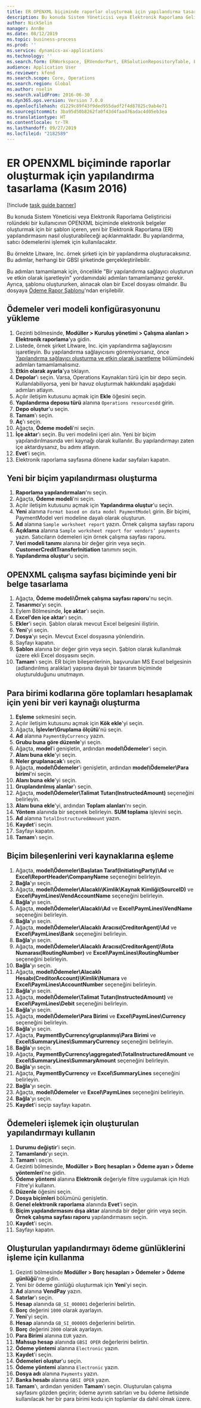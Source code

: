 ```yaml
---
title: ER OPENXML biçiminde raporlar oluşturmak için yapılandırma tasarlama (Kasım 2016)
description: Bu konuda Sistem Yöneticisi veya Elektronik Raporlama Geliştiricisi rolündeki bir kullanıcının OPENXML biçiminde elektronik belgeler oluşturmak için bir şablon içeren, yeni bir Elektronik Raporlama (ER) yapılandırmasını nasıl oluşturabileceği açıklanmaktadır.
author: NickSelin
manager: AnnBe
ms.date: 08/12/2019
ms.topic: business-process
ms.prod: ''
ms.service: dynamics-ax-applications
ms.technology: ''
ms.search.form: ERWorkspace, ERVendorPart, ERSolutionRepositoryTable, ERSolutionRepositoryCreateDropDialog, ERSolutionImport,  ERSolutionTable, ERSolutionCreateDropDialog, EROperationDesigner, ERDataSourceAddDropDialog, ERModelGroupByFunctionEditor, VendPaymMode, LedgerJournalTable, LedgerJournalTransVendPaym
audience: Application User
ms.reviewer: kfend
ms.search.scope: Core, Operations
ms.search.region: Global
ms.author: nselin
ms.search.validFrom: 2016-06-30
ms.dyn365.ops.version: Version 7.0.0
ms.openlocfilehash: d1229c89f43f9ded955dadf2f4d87825c9ab4e71
ms.sourcegitcommit: 3ba95d50b8262fa0f43d4faad76adac4d05eb3ea
ms.translationtype: HT
ms.contentlocale: tr-TR
ms.lasthandoff: 09/27/2019
ms.locfileid: "2182589"
---
```

# <a name="er-design-a-configuration-for-generating-reports-in-openxml-format-november-2016"></a>ER OPENXML biçiminde raporlar oluşturmak için yapılandırma tasarlama (Kasım 2016)

[!include [task guide banner](../../includes/task-guide-banner.md)]

Bu konuda Sistem Yöneticisi veya Elektronik Raporlama Geliştiricisi rolündeki bir kullanıcının OPENXML biçiminde elektronik belgeler oluşturmak için bir şablon içeren, yeni bir Elektronik Raporlama (ER) yapılandırmasını nasıl oluşturabileceği açıklanmaktadır. Bu yapılandırma, satıcı ödemelerini işlemek için kullanılacaktır.

Bu örnekte Litware, Inc. örnek şirketi için bir yapılandırma oluşturacaksınız. Bu adımlar, herhangi bir GBSI şirketinde gerçekleştirilebilir.

Bu adımları tamamlamak için, öncelikle "Bir yapılandırma sağlayıcı oluşturun ve etkin olarak işaretleyin" yordamındaki adımları tamamlamanız gerekir. Ayrıca, şablonu oluştururken, alınacak olan bir Excel dosyası olmalıdır. Bu dosyaya [Ödeme Rapor Şablonu](https://go.microsoft.com/fwlink/?linkid=862266)'ndan erişilebilir.


## <a name="upload-the-payments-data-model-configuration"></a>Ödemeler veri modeli konfigürasyonunu yükleme
1. Gezinti bölmesinde, **Modüller > Kuruluş yönetimi > Çalışma alanları > Elektronik raporlama**'ya gidin.
2. Listede, örnek şirket Litware, Inc. için yapılandırma sağlayıcısını işaretleyin. Bu yapılandırma sağlayıcısını göremiyorsanız, önce [Yapılandırma sağlayıcı oluşturma ve etkin olarak işaretleme](er-configuration-provider-mark-it-active-2016-11.md) bölümündeki adımları tamamlamalısınız.
3. **Etkin olarak ayarla**'ya tıklayın.
4. **Depolar**'ı seçin. Varsa, Operations Kaynakları türü için bir depo seçin. Kullanılabiliyorsa, yeni bir havuz oluşturmak hakkındaki aşağıdaki adımları atlayın.  
5. Açılır iletişim kutusunu açmak için **Ekle** öğesini seçin.
6. **Yapılandırma deposu türü** alanına `Operations resourcesdd` girin.
7. **Depo oluştur**'u seçin.
8. **Tamam**'ı seçin.
9. **Aç**'ı seçin.
10. Ağaçta, **Ödeme modeli**'ni seçin.
11. **İçe aktar**'ı seçin. Bu veri modelini içeri alın. Yeni bir biçim yapılandırılmasında veri kaynağı olarak kullanılır. Bu yapılandırmayı zaten içe aktardıysanız, bu adımı atlayın.  
12. **Evet**'i seçin.
13. Elektronik raporlama sayfasına dönene kadar sayfaları kapatın.

## <a name="create-a-new-format-configuration"></a>Yeni bir biçim yapılandırması oluşturma
1. **Raporlama yapılandırmaları**'nı seçin.
2. Ağaçta, **Ödeme modeli**'ni seçin.
3. Açılır iletişim kutusunu açmak için **Yapılandırma oluştur**'u seçin.
4. **Yeni** alanına `Format based on data model PaymentModel` girin. Bir biçimi, PaymentModel veri modeline dayalı olarak oluşturun.
5. **Ad** alanına `Sample worksheet report` yazın. Örnek çalışma sayfası raporu  
6. **Açıklama** alanına `Sample worksheet report for vendors’ payments` yazın. Satıcıların ödemeleri için örnek çalışma sayfası raporu.  
7. **Veri modeli tanımı** alanına bir değer girin veya seçin. **CustomerCreditTransferInitiation** tanımını seçin.  
8. **Yapılandırma oluştur**'u seçin.

## <a name="design-a-new-document-in-openxml-worksheet-format"></a>OPENXML çalışma sayfası biçiminde yeni bir belge tasarlama
1. Ağaçta, **Ödeme modeli\Örnek çalışma sayfası raporu**'nu seçin.
2. **Tasarımcı**’yı seçin.
3. Eylem Bölmesinde, **İçe aktar**'ı seçin.
4. **Excel'den içe aktar**'ı seçin.
5. **Ekler**'i seçin. Şablon olarak mevcut Excel belgesini iliştirin.  
6. **Yeni**'yi seçin.
7. **Dosya**'yı seçin. Mevcut Excel dosyasına yönlendirin.  
8. Sayfayı kapatın.
9. **Şablon** alanına bir değer girin veya seçin. Şablon olarak kullanılmak üzere ekli Excel dosyasını seçin.  
10. **Tamam**'ı seçin. ER biçim bileşenlerinin, başvurulan MS Excel belgesinin (adlandırılmış aralıklar) yapısına dayalı bir tasarım biçiminde oluşturulduğunu unutmayın.  

## <a name="create-a-new-data-source-to-calculate-totals-by-currency-codes"></a>Para birimi kodlarına göre toplamları hesaplamak için yeni bir veri kaynağı oluşturma
1. **Eşleme** sekmesini seçin.
2. Açılır iletişim kutusunu açmak için **Kök ekle**'yi seçin.
3. Ağaçta, **İşlevler\Gruplama ölçütü**'nü seçin.
4. **Ad** alanına `PaymentByCurrency` yazın.
5. **Grubu buna göre düzenle**'yi seçin.
6. Ağaçta, **model**'i genişletin, ardından **model\Ödemeler**'i seçin.
7. **Alanı buna ekle**'yi seçin.
8. **Neler gruplanacak**'ı seçin.
9. Ağaçta, **model\Ödemeler**'i genişletin, ardından **model\Ödemeler\Para birimi**'ni seçin.
10. **Alanı buna ekle**'yi seçin.
11. **Gruplandırılmış alanlar**'ı seçin.
12. Ağaçta, **model\Ödemeler\Talimat Tutarı(InstructedAmount)** seçeneğini belirleyin.
13. **Alanı buna ekle**'yi, ardından **Toplam alanları**'nı seçin.
14. **Yöntem** alanında bir seçenek belirleyin. **SUM toplama** işlevini seçin.  
15. **Ad** alanına `TotalInstructuredAmount` yazın.
16. **Kaydet**'i seçin.
17. Sayfayı kapatın.
18. **Tamam**'ı seçin.

## <a name="map-format-components-to-data-sources"></a>Biçim bileşenlerini veri kaynaklarına eşleme
1. Ağaçta, **model\Ödemeler\Başlatan Taraf(InitiatingParty)\Ad** ve **Excel\ReportHeader\CompanyName** seçeneğini belirleyin.
2. **Bağla**'yı seçin.
3. Ağaçta, **model\Ödemeler\Alacaklı\Kimlik\Kaynak Kimliği(SourceID)** ve **Excel\PaymLines\VendAccountName** seçeneğini belirleyin.
4. **Bağla**'yı seçin.
5. Ağaçta, **model\Ödemeler\Alacaklı\Ad** ve **Excel\PaymLines\VendName** seçeneğini belirleyin.
6. **Bağla**'yı seçin.
7. Ağaçta, **model\Ödemeler\Alacaklı Aracısı(CreditorAgent)\Ad** ve **Excel\PaymLines\Bank** seçeneğini belirleyin.
8. **Bağla**'yı seçin.
9. Ağaçta, **model\Ödemeler\Alacaklı Aracısı(CreditorAgent)\Rota Numarası(RoutingNumber)** ve **Excel\PaymLines\RoutingNumber** seçeneğini belirleyin.
10. **Bağla**'yı seçin.
11. Ağaçta, **model\Ödemeler\Alacaklı Hesabı(CreditorAccount)\Kimlik\Numara** ve **Excel\PaymLines\AccountNumber** seçeneğini belirleyin.
12. **Bağla**'yı seçin.
13. Ağaçta, **model\Ödemeler\Talimat Tutarı(InstructedAmount)** ve **Excel\PaymLines\Debit** seçeneğini belirleyin.
14. **Bağla**'yı seçin.
15. Ağaçta, **model\Ödemeler\Para Birimi** ve **Excel\PaymLines\Currency** seçeneğini belirleyin.
16. **Bağla**'yı seçin.
17. Ağaçta, **PaymentByCurrency\gruplanmış\Para Birimi** ve **Excel\SummaryLines\SummaryCurrency** seçeneğini belirleyin.
18. **Bağla**'yı seçin.
19. Ağaçta, **PaymentByCurrency\aggregated\TotalInstructuredAmount** ve **Excel\SummaryLines\SummaryAmount** seçeneğini belirleyin.
20. **Bağla**'yı seçin.
21. Ağaçta, **PaymentByCurrency** ve **Excel\SummaryLines** seçeneğini belirleyin.
22. **Bağla**'yı seçin.
23. Ağaçta, **model\Ödemeler** ve **Excel\PaymLines** seçeneğini belirleyin.
24. **Bağla**'yı seçin.
25. **Kaydet**'i seçip sayfayı kapatın.

## <a name="use-the-created-configuration-for-payments-processing"></a>Ödemeleri işlemek için oluşturulan yapılandırmayı kullanın
1. **Durumu değiştir**'i seçin.
2. **Tamamlandı**'yı seçin.
3. **Tamam**'ı seçin.
4. Gezinti bölmesinde, **Modüller > Borç hesapları > Ödeme ayarı > Ödeme yöntemleri**'ne gidin.
5. **Ödeme yöntemi** alanına **Elektronik** değeriyle filtre uygulamak için Hızlı Filtre'yi kullanın.
6. **Düzenle** öğesini seçin.
7. **Dosya biçimleri** bölümünü genişletin.
8. **Genel elektronik raporlama** alanında **Evet**'i seçin.
9. **Biçim yapılandırmasını dışa aktar** alanında bir değer girin veya seçin. **Örnek çalışma sayfası raporu** yapılandırmasını seçin.  
10. **Kaydet**'i seçin.
11. Sayfayı kapatın.

## <a name="use-the-created-configuration-for-testing-of-payment-journals-processing"></a>Oluşturulan yapılandırmayı ödeme günlüklerini işleme için kullanma
1. Gezinti bölmesinde **Modüller > Borç hesapları > Ödemeler > Ödeme günlüğü**'ne gidin.
2. Yeni bir ödeme günlüğü oluşturmak için **Yeni**'yi seçin.
3. **Ad** alanına **VendPay** yazın.
4. **Satırlar**'ı seçin.
5. **Hesap** alanında `GB_SI_000001` değerlerini belirtin.
6. **Borç** değerini `1000` olarak ayarlayın.
7. **Yeni**'yi seçin.
8. **Hesap** alanında `GB_SI_000005` değerlerini belirtin.
9. **Borç** değerini `2000` olarak ayarlayın.
10. **Para Birimi** alanına `EUR` yazın.
11. **Mahsup hesap** alanında `GBSI OPER` değerlerini belirtin.
12. **Ödeme yöntemi** alanına `Electronic` yazın.
13. **Kaydet**'i seçin.
14. **Ödemeleri oluştur**'u seçin.
15. **Ödeme yöntemi** alanına `Electronic` yazın.
16. **Dosya adı** alanına `Payments` yazın.
17. **Banka hesabı** alanına `GBSI OPER` yazın.
18. **Tamam**'ı, ardından yeniden **Tamam**'ı seçin. Oluşturulan çalışma sayfasını gözden geçirin; ödeme ayrıntı satırları ve bu ödeme iletisinde kullanılacak her bir para birimi kodu için toplamlar da dahil olmak üzere.  

